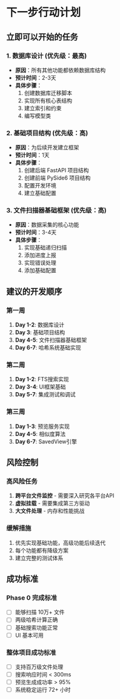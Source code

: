 # 下一步行动计划

## 立即可以开始的任务

### 1. 数据库设计 (优先级：最高)
- **原因**：所有其他功能都依赖数据库结构
- **预计时间**：2-3天
- **具体步骤**：
  1. 创建数据库迁移脚本
  2. 实现所有核心表结构
  3. 建立索引和约束
  4. 编写模型类

### 2. 基础项目结构 (优先级：高)
- **原因**：为后续开发建立框架
- **预计时间**：1天
- **具体步骤**：
  1. 创建后端 FastAPI 项目结构
  2. 创建前端 PySide6 项目结构
  3. 配置开发环境
  4. 建立基础配置

### 3. 文件扫描器基础框架 (优先级：高)
- **原因**：数据采集的核心功能
- **预计时间**：3-4天
- **具体步骤**：
  1. 实现基础递归扫描
  2. 添加进度上报
  3. 实现错误处理
  4. 添加基础配置

## 建议的开发顺序

### 第一周
1. **Day 1-2**: 数据库设计
2. **Day 3**: 基础项目结构
3. **Day 4-5**: 文件扫描器基础框架
4. **Day 6-7**: 哈希系统基础实现

### 第二周
1. **Day 1-2**: FTS搜索实现
2. **Day 3-4**: UI框架基础
3. **Day 5-7**: 集成测试和调试

### 第三周
1. **Day 1-3**: 预览服务实现
2. **Day 4-5**: 相似度算法
3. **Day 6-7**: SavedView引擎

## 风险控制

### 高风险任务
1. **跨平台文件监控** - 需要深入研究各平台API
2. **虚拟挂载** - 需要集成第三方驱动
3. **大文件处理** - 内存和性能挑战

### 缓解措施
1. 优先实现基础功能，高级功能后续迭代
2. 每个功能都有降级方案
3. 建立完整的测试体系

## 成功标准

### Phase 0 完成标准
- [ ] 能够扫描 10万+ 文件
- [ ] 两级哈希计算正确
- [ ] 基础搜索功能正常
- [ ] UI 基本可用

### 整体项目成功标准
- [ ] 支持百万级文件处理
- [ ] 搜索响应时间 < 300ms
- [ ] 预览生成成功率 > 95%
- [ ] 系统稳定运行 72+ 小时
